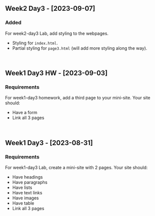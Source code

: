 ## Week2 Day3 - [2023-09-07]
### Added
For week2-day3 Lab, add styling to the webpages.
- Styling for `index.html`.
- Partial styling for `page3.html` (will add more styling along the way).

<br>

## Week1 Day3 HW - [2023-09-03]
### Requirements
For week1-day3 homework, add a third page to your mini-site. Your site should:
- Have a form
- Link all 3 pages

<br>

## Week1 Day3 - [2023-08-31]
### Requirements
For week1-day3 Lab, create a mini-site with 2 pages. Your site should:
- Have headings
- Have paragraphs
- Have lists
- Have text links
- Have images
- Have table
- Link all 3 pages
